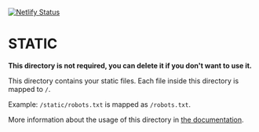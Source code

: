 [![Netlify Status](https://api.netlify.com/api/v1/badges/bc84f539-a502-421b-9e30-c8b08d88a9c9/deploy-status)](https://app.netlify.com/sites/modest-engelbart-923213/deploys)
# STATIC

**This directory is not required, you can delete it if you don't want to use it.**

This directory contains your static files.
Each file inside this directory is mapped to `/`.

Example: `/static/robots.txt` is mapped as `/robots.txt`.

More information about the usage of this directory in [the documentation](https://nuxtjs.org/guide/assets#static).
